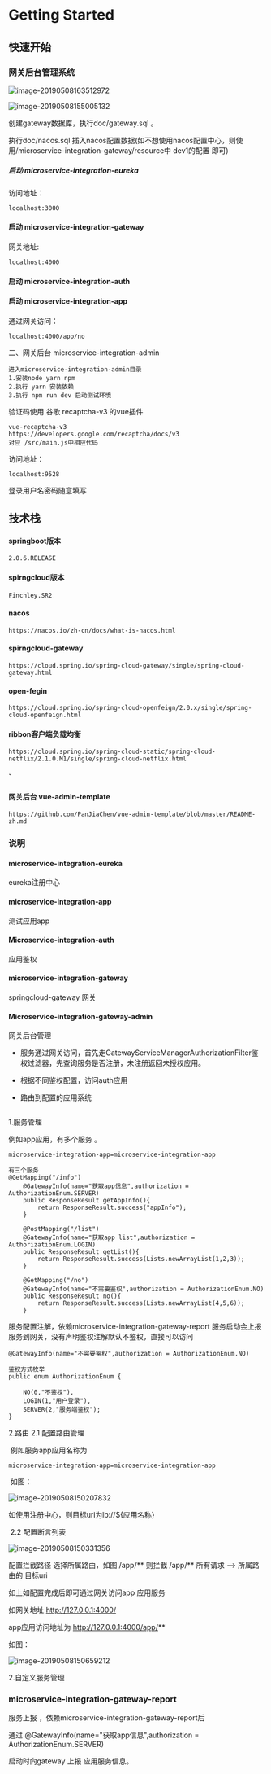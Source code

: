 # Getting Started
## 快速开始
### 网关后台管理系统
![image-20190508163512972](./doc/image-20190508163512972.png)

![image-20190508155005132](./doc/image-20190508155005132.png)

创建gateway数据库，执行doc/gateway.sql 。

执行doc/nacos.sql 插入nacos配置数据(如不想使用nacos配置中心，则使用/microservice-integration-gateway/resource中 dev1的配置 即可)

##### 启动 microservice-integration-eureka 

访问地址：

```
localhost:3000
```

#### 启动 microservice-integration-gateway

网关地址:

```
localhost:4000
```

#### 启动 microservice-integration-auth

#### 启动 microservice-integration-app

通过网关访问：

```
localhost:4000/app/no
```

二、网关后台 microservice-integration-admin

```
进入microservice-integration-admin目录
1.安装node yarn npm
2.执行 yarn 安装依赖
3.执行 npm run dev 启动测试环境
```

验证码使用 谷歌 recaptcha-v3  的vue插件

```
vue-recaptcha-v3 
https://developers.google.com/recaptcha/docs/v3
对应 /src/main.js中相应代码
```

访问地址：

```
localhost:9528
```

登录用户名密码随意填写


## 技术栈

#### springboot版本

```
2.0.6.RELEASE
```

#### spirngcloud版本

```
Finchley.SR2
```

#### nacos

```
https://nacos.io/zh-cn/docs/what-is-nacos.html
```
#### spirngcloud-gateway

```
https://cloud.spring.io/spring-cloud-gateway/single/spring-cloud-gateway.html
```
#### 

#### open-fegin

```
https://cloud.spring.io/spring-cloud-openfeign/2.0.x/single/spring-cloud-openfeign.html
```

#### ribbon客户端负载均衡

```
https://cloud.spring.io/spring-cloud-static/spring-cloud-netflix/2.1.0.M1/single/spring-cloud-netflix.html
```

#### `

#### 网关后台 vue-admin-template

```
https://github.com/PanJiaChen/vue-admin-template/blob/master/README-zh.md
```

### 说明

#### microservice-integration-eureka

eureka注册中心

#### microservice-integration-app

测试应用app

#### Microservice-integration-auth

应用鉴权

#### microservice-integration-gateway

springcloud-gateway 网关 

#### Microservice-integration-gateway-admin

网关后台管理

- 服务通过网关访问，首先走GatewayServiceManagerAuthorizationFilter鉴权过滤器，先查询服务是否注册，未注册返回未授权应用。

- 根据不同鉴权配置，访问auth应用

- 路由到配置的应用系统

  ```
  
  ```

  

1.服务管理

例如app应用，有多个服务 。

```
microservice-integration-app=microservice-integration-app

有三个服务
@GetMapping("/info")
    @GatewayInfo(name="获取app信息",authorization = AuthorizationEnum.SERVER)
    public ResponseResult getAppInfo(){
        return ResponseResult.success("appInfo");
    }

    @PostMapping("/list")
    @GatewayInfo(name="获取app list",authorization = AuthorizationEnum.LOGIN)
    public ResponseResult getList(){
        return ResponseResult.success(Lists.newArrayList(1,2,3));
    }

    @GetMapping("/no")
    @GatewayInfo(name="不需要鉴权",authorization = AuthorizationEnum.NO)
    public ResponseResult no(){
        return ResponseResult.success(Lists.newArrayList(4,5,6));
    }

```

服务配置注解，依赖microservice-integration-gateway-report 服务启动会上报服务到网关，没有声明鉴权注解默认不鉴权，直接可以访问

```
@GatewayInfo(name="不需要鉴权",authorization = AuthorizationEnum.NO)

鉴权方式枚举
public enum AuthorizationEnum {

    NO(0,"不鉴权"),
    LOGIN(1,"用户登录"),
    SERVER(2,"服务端鉴权");
}

```



2.路由 
	2.1 配置路由管理

​	例如服务app应用名称为        

```
microservice-integration-app=microservice-integration-app
```

​	如图：

![image-20190508150207832](./doc/image-20190508150207832.png)

如使用注册中心，则目标uri为lb://${应用名称}

​	2.2 配置断言列表

![image-20190508150331356](./doc/image-20190508150331356.png)

配置拦截路径 选择所属路由，如图 /app/**    则拦截 /app/** 所有请求  —>  所属路由的 目标uri

如上如配置完成后即可通过网关访问app 应用服务

如网关地址 http://127.0.0.1:4000/

app应用访问地址为 http://127.0.0.1:4000/app/**

如图：

![image-20190508150659212](./doc/image-20190508150659212.png)

2.自定义服务管理

### microservice-integration-gateway-report

服务上报 ，依赖microservice-integration-gateway-report后 

通过 @GatewayInfo(name="获取app信息",authorization = AuthorizationEnum.SERVER)

启动时向gateway 上报 应用服务信息。

